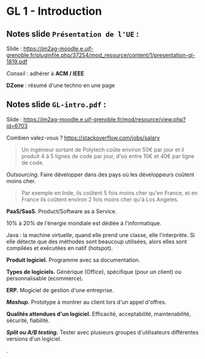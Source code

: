 # GL 1 - Introduction

## Notes slide `Présentation de l'UE` :

Slide : <https://im2ag-moodle.e.ujf-grenoble.fr/pluginfile.php/37254/mod_resource/content/1/presentation-gl-1819.pdf>

*Conseil* : adhérer à **ACM / IEEE**

**DZone** : résumé d'une techno en une page

## Notes slide `GL-intro.pdf` :

Slide : <https://im2ag-moodle.e.ujf-grenoble.fr/mod/resource/view.php?id=6703>

Combien valez-vous ? <https://stackoverflow.com/jobs/salary>

> Un ingénieur sortant de Polytech coûte environ 50€ par jour et il produit 4 à 5 lignes de code par jour, d'où entre 10€ et 40€ par ligne de code.

*Outsourcing*. Faire développer dans des pays où les développeurs coûtent moins cher.

> Par exemple en Inde, ils coûtent 5 fois moins cher qu'en France, et en France ils coûtent environ 2 fois moins cher qu'à Los Angeles.

**PaaS/SaaS.** Product/Software as a Service.

10% à 20% de l'énergie mondiale est dédiée à l'informatique.

Java : la machine virtuelle, quand elle prend une classe, elle l'interprète. Si elle détecte que des méthodes sont beaucoup utilisées, alors elles sont compilées et exécutées en natif (hotspot).

**Produit logiciel.** Programme avec sa documentation.

**Types de logiciels.** Générique (Office), spécifique (pour un client) ou personnalisable (ecommerce).

**ERP.** Mogiciel de gestion d'une entreprise.

***Mashup.*** Prototype à montrer au client lors d'un appel d'offres.

**Qualités attendues d'un logiciel.** Efficacité, acceptabilité, maintenabilité, sécurité, fiabilité.

***Split ou A/B testing.*** Tester avec plusieurs groupes d'utilisateurs différentes versions d'un logiciel.


.
